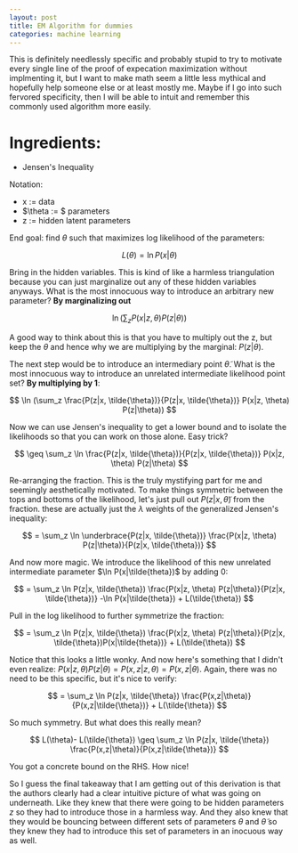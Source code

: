 ```yaml
---
layout: post
title: EM Algorithm for dummies 
categories: machine learning
---
```


This is definitely needlessly specific and probably stupid to try to motivate every single line of the proof of expecation maximization without implmenting it, but I want to make math seem a little less mythical and hopefully help someone else or at least mostly me. Maybe if I go into such fervored specificity, then I will be able to intuit and remember this commonly used algorithm more easily.  

# Ingredients: 
* Jensen's Inequality

Notation: 
* x := data
* $\theta := $ parameters
* z := hidden latent parameters

End goal: find $\theta$ such that maximizes log likelihood of the parameters: 

$$ L(\theta) = \ln P(x|\theta)$$

Bring in the hidden variables. This is kind of like a harmless triangulation because you can just marginalize out any of these hidden variables anyways. What is the most innocuous way to introduce an arbitrary new parameter? __By marginalizing out__

$$ \ln (\sum_{z} P(x|z, \theta)P(z|\theta)) $$

A good way to think about this is that you have to multiply out the z, but keep the $\theta$ and hence why we are multiplying by the marginal: $P(z|\theta)$.

The next step would be to introduce an intermediary point $\tilde{\theta}$. What is the most innocuous way to introduce an unrelated intermediate likelihood point set? __By multiplying by 1__:

$$ \ln (\sum_z \frac{P(z|x, \tilde{\theta})}{P(z|x, \tilde{\theta})} P(x|z, \theta) P(z|\theta)) $$

Now we can use Jensen's inequality to get a lower bound and to isolate the likelihoods so that you can work on those alone. Easy trick? 

$$ \geq  \sum_z \ln \frac{P(z|x, \tilde{\theta})}{P(z|x, \tilde{\theta})} P(x|z, \theta) P(z|\theta) $$

Re-arranging the fraction. This is the truly mystifying part for me and seemingly aesthetically motivated. To make things symmetric between the tops and bottoms of the likelihood, let's just pull out $P(z|x, \tilde{\theta})$ from the fraction. these are actually just the $\lambda$ weights of the generalized Jensen's inequality: 

$$ =  \sum_z \ln \underbrace{P(z|x, \tilde{\theta})} \frac{P(x|z, \theta) P(z|\theta)}{P(z|x, \tilde{\theta})}  $$

And now more magic. We introduce the likelihood of this new unrelated intermediate parameter $\ln P(x|\tilde{theta})$ by adding 0:

$$ =  \sum_z \ln P(z|x, \tilde{\theta}) \frac{P(x|z, \theta) P(z|\theta)}{P(z|x, \tilde{\theta})} -\ln P(x|\tilde{theta}) + L(\tilde{\theta}) $$

Pull in the log likelihood to further symmetrize the fraction: 

$$ =  \sum_z \ln P(z|x, \tilde{\theta}) \frac{P(x|z, \theta) P(z|\theta)}{P(z|x, \tilde{\theta})P(x|\tilde{theta})} + L(\tilde{\theta}) $$

Notice that this looks a little wonky. And now here's something that I didn't even realize: $P(x|z, \theta)P(z|\theta) = P(x,z|z,\theta) = P(x,z|\theta)$. Again, there was no need to be this specific, but it's nice to verify: 

$$ =  \sum_z \ln P(z|x, \tilde{\theta}) \frac{P(x,z|\theta)}{P(x,z|\tilde{\theta})} + L(\tilde{\theta}) $$

So much symmetry. But what does this really mean? 

$$ L(\theta)- L(\tilde{\theta}) \geq  \sum_z \ln P(z|x, \tilde{\theta}) \frac{P(x,z|\theta)}{P(x,z|\tilde{\theta})} $$

You got a concrete bound on the RHS. How nice!

So I guess the final takeaway that I am getting out of this derivation is that the authors clearly had a clear intuitive picture of what was going on underneath. Like they knew that there were going to be hidden parameters $z$ so they had to introduce those in a harmless way. And they also knew that they would be bouncing between different sets of parameters $\theta$ and $\tilde{\theta}$ so they knew they had to introduce this set of parameters in an inocuous way as well. 



